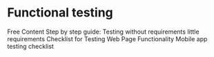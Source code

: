 # Functional testing

<ResourceGroupTitle>Free Content</ResourceGroupTitle>
<BadgeLink colorScheme='yellow' badgeText='Read' href='https://nicolalindgren.com/2020/12/22/step-by-step-guide-testing-without-requirements-little-requirements/'>Step by step guide: Testing without requirements little requirements</BadgeLink>
<BadgeLink colorScheme='yellow' badgeText='Read' href='https://www.ministryoftesting.com/dojo/series/the-testing-planet-2019/lessons/checklist-for-testing-web-page-functionality'>Checklist for Testing Web Page Functionality</BadgeLink>
<BadgeLink colorScheme='yellow' badgeText='Read' href='https://automationhacks.io/2020/03/08/mobile-app-testing-checklist/'>Mobile app testing checklist</BadgeLink>
